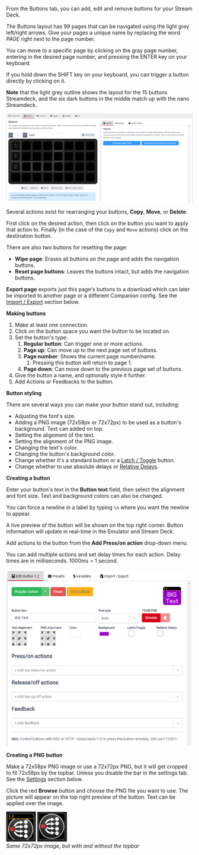 From the Buttons tab, you can add, edit and remove buttons for your Stream Deck.

The Buttons layout has 99 pages that can be navigated using the light grey left/right arrows. Give your pages a unique name by replacing the word _PAGE_ right next to the page number.

You can move to a specific page by clicking on the gray page number, entering in the desired page number, and pressing the ENTER key on your keyboard.

If you hold down the SHIFT key on your keyboard, you can trigger a button directly by clicking on it.

**Note** that the light grey outline shows the layout for the 15 buttons Streamdeck, and the six dark buttons in the middle match up with the nano Streamdeck.

![Buttons](images/buttons.png?raw=true 'Buttons')

Several actions exist for rearranging your buttons, **Copy**, **Move**, or **Delete**.

First click on the desired action, then click on the button you want to apply that action to. Finally (in the case of the `Copy` and `Move` actions) click on the destination button.

There are also two buttons for resetting the page:

- **Wipe page**: Erases all buttons on the page and adds the navigation buttons.
- **Reset page buttons**: Leaves the buttons intact, but adds the navigation buttons.

**Export page** exports just this page's buttons to a download which can later be imported to another page or a different Companion config. See the [Import / Export](#header-import--export) section below.

**Making buttons**

1. Make at least one connection.
2. Click on the button space you want the button to be located on.
3. Set the button's type:
   1. **Regular button**: Can trigger one or more actions.
   2. **Page up**: Can move up to the next page set of buttons.
   3. **Page number**: Shows the current page number/name.
      1. Pressing this button will return to page 1.
   4. **Page down**: Can move down to the previous page set of buttons.
4. Give the button a name, and optionally style it further.
5. Add Actions or Feedbacks to the button.

**Button styling**

There are several ways you can make your button stand out, including:

- Adjusting the font's size.
- Adding a PNG image (72x58px or 72x72px) to be used as a button's background. Text can added on top.
- Setting the alignment of the text.
- Setting the alignment of the PNG image.
- Changing the text's color.
- Changing the button's background color.
- Change whether it's a standard button or a [Latch / Toggle](#header-latch--toggle) button.
- Change whether to use absolute delays or [Relative Delays](#header-delays).

**Creating a button**

Enter your button's text in the **Button text** field, then select the alignment and font size. Text and background colors can also be changed.

You can force a newline in a label by typing `\n` where you want the newline to appear.

A live preview of the button will be shown on the top right corner. Button information will update in real-time in the Emulator and Stream Deck.

Add actions to the button from the **Add Press/on action** drop-down menu.

You can add multiple actions and set delay times for each action. Delay times are in milliseconds. 1000ms = 1 second.

![Button](images/button.png?raw=true 'Button')

**Creating a PNG button**

Make a 72x58px PNG image or use a 72x72px PNG, but it will get cropped to fit 72x58px by the topbar. Unless you disable the bar in the settings tab. See the [Settings](#header-5-settings) section below.

Click the red **Browse** button and choose the PNG file you want to use. The picture will appear on the top right preview of the button. Text can be applied over the image.

![Button with topbar](images/button-with-topbar.png?raw=true 'Button with topbar') ![Button without topbar](images/button-without-topbar.png?raw=true 'Button without topbar')  
_Same 72x72px image, but with and without the topbar_
